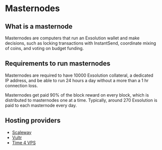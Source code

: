 # Masternodes

## What is a masternode
Masternodes are computers that run an Exsolution wallet and make decisions, such as locking transactions with InstantSend, coordinate mixing of coins, and voting on budget funding.

## Requirements to run masternodes
Masternodes are required to have 10000 Exsolution collateral, a dedicated IP address, and be able to run 24 hours a day without a more than a 1 hr connection loss.


Masternodes get paid 90% of the block reward on every block, which is distributed to masternodes one at a time. Typically, around 270 Exsolution is paid to each masternode every day.

## Hosting providers
* [Scaleway](https://www.scaleway.com)
* [Vultr](https://www.vultr.com)
* [Time 4 VPS](https://www.time4vps.eu)
